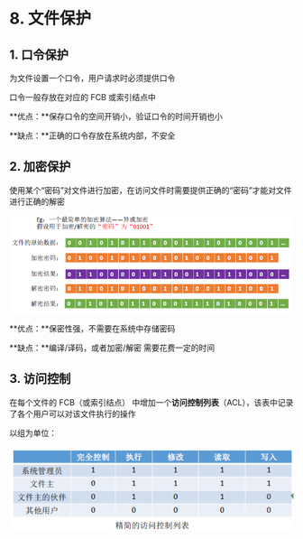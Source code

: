 # 8. 文件保护

## 1. 口令保护

为文件设置一个口令，用户请求时必须提供口令

口令一般存放在对应的 FCB 或索引结点中

**优点：**保存口令的空间开销小，验证口令的时间开销也小

**缺点：**正确的口令存放在系统内部，不安全

## 2. 加密保护

使用某个“密码”对文件进行加密，在访问文件时需要提供正确的“密码”才能对文件进行正确的解密

![](../.gitbook/assets/image%20%2889%29.png)

**优点：**保密性强，不需要在系统中存储密码

**缺点：**编译/译码，或者加密/解密 需要花费一定的时间

## 3. 访问控制

在每个文件的 FCB（或索引结点） 中增加一个**访问控制列表**（ACL），该表中记录了各个用户可以对该文件执行的操作

以组为单位：

![](../.gitbook/assets/image%20%28107%29.png)

